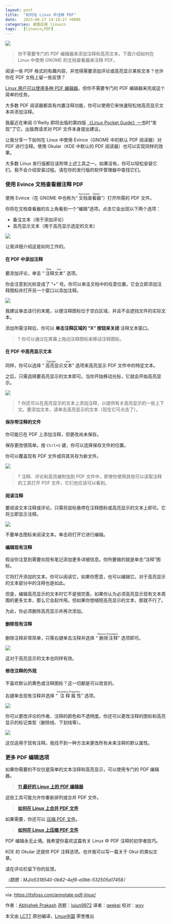 ```yaml
---
layout: post
title:	"如何在 Linux 中注释 PDF"
date:	2023-08-27 14:10:27 +0800 
categories:	桌面应用 linuxcn 
tags:	[linuxcn,PDF]
---
```



![](/Asserts/Images/album/202308/27/141000pelw8wgggqlenwx8.jpg)



> 
> 你不需要专门的 PDF 编辑器来添加注释和高亮文本。下面介绍如何在 Linux 中使用 GNOME 的文档查看器来注释 PDF。
> 
> 
> 


阅读一些 PDF 格式的有趣内容，并觉得需要添加评论或高亮显示某些文本？也许你在 PDF 文档上留一些反馈？


[Linux 用户可以使用多种 PDF 编辑器](https://itsfoss.com/pdf-editors-linux/)。但你不需要专门的 PDF 编辑器来完成这个简单的任务。


大多数 PDF 阅读器都具有内置注释功能，你可以使用它来快速轻松地高亮显示文本并添加注释。


我最近在审阅 O'Reilly 即将出版的第四版 [《Linux Pocket Guide》一书](https://www.oreilly.com/library/view/linux-pocket-guide/9780596806347/?ref=itsfoss.com)时“发现”了它。出版商请求对 PDF 文件本身提出建议。


让我分享一下如何在 Linux 中使用 Evince（GNOME 中的默认 PDF 阅读器）对 PDF 进行注释。使用 Okular（KDE 中默认的 PDF 阅读器）也可以实现同样的效果。


大多数 Linux 发行版都应该附带上述工具之一。如果没有，你可以轻松安装它们。我不会介绍安装过程。请在你的发行版的软件管理器中查找它们。


### 使用 Evince 文档查看器注释 PDF


使用 Evince（在 GNOME 中也称为“<ruby> 文档查看器 <rt>  Document Viewer </rt></ruby>”）打开所需的 PDF 文件。


你将在文档查看器的左上角看到一个“编辑”选项。点击它会出现以下两个选项：


* 备注文本（用于添加评论）
* 高亮显示文本（用于高亮显示选定的文本）


![](/Asserts/Images/album/202308/27/141027tjjkk1ubqpejv1tj.png)


让我详细介绍这是如何工作的。


#### 在 PDF 中添加注释


要添加评论，单击 “<ruby> 注释文本 <rt>  Note text </rt></ruby>” 选项。


你会注意到光标变成了 “+” 号。你可以单击文档中的任意位置，它会立即添加注释图标并打开另一个窗口以添加注释。


![](/Asserts/Images/album/202308/27/141027r3m5m3qcr7craza0.png)


我建议单击该行的末尾，以便注释图标位于空白区域，并且不会遮挡文件的实际文本。


添加所需注释后，你可以 **单击注释区域的 “X” 按钮来关闭** 注释文本窗口。



> 
> ? 你可以通过在屏幕上拖动注释图标来移动注释图标。
> 
> 
> 


#### 在 PDF 中高亮显示文本


同样，你可以选择 “<ruby> 高亮显示文本 <rt>  Highlight text </rt></ruby>” 选项来高亮显示 PDF 文件中的特定文本。


之后，只需选择要高亮显示的文本即可。当你开始移动光标，它就会开始高亮显示。


![](/Asserts/Images/album/202308/27/141028lz6pp6u66enx6prw.png)



> 
> ? 你还可以在高亮显示的文本上添加注释，以提供有关高亮显示的一些上下文。要添加文本，请单击高亮显示的文本（现在它可点击了）。
> 
> 
> 


#### 保存带注释的文件


你可能已在 PDF 上添加注释，但更改尚未保存。


保存更改很简单。按 `Ctrl+S` 键，你可以选择保存文件的位置。


你可以覆盖现有 PDF 文件或将其另存为新文件。


![](/Asserts/Images/album/202308/27/141029v4xsqizsjuu2swlj.png)



> 
> ? 注释、评论和高亮被附加到 PDF 文件中，即使你使用其他可以读取注释的工具打开 PDF 文件，它们也应该可以看到。
> 
> 
> 


#### 阅读注释


要阅读文本注释或评论，只需将鼠标悬停在注释图标或高亮显示的文本上即可。它将立即显示注释。


![](/Asserts/Images/album/202308/27/141029cjct8xhy49y8qcju.png)


不要单击图标来阅读文本。单击将打开它进行编辑。


#### 编辑现有注释


假设你注意到需要向现有笔记添加更多详细信息。你所要做的就是单击“注释”图标。


它将打开添加的文本。你可以阅读它，如果你愿意，也可以编辑它。对于高亮显示的文本部分中的注释也是如此。


但是，编辑高亮显示的文本时它不是很完善。如果你认为必须高亮显示现有文本周围的更多文本，那么它会起作用。但如果你想缩短高亮显示的文本，那就不行了。


为此，你必须删除高亮显示并再次添加。


#### 删除现有注释


删除注释非常简单，只需右键单击注释并选择 “<ruby> 删除注释 <rt>  Remove Annotation </rt></ruby>” 选项即可。


![](/Asserts/Images/album/202308/27/141029qw2w962y9wlwzp8g.png)


这对于高亮显示的文本也同样有效。


#### 修改注释的外观


不喜欢默认的黄色或注释图标？这一切都是可以改变的。


右键单击现有注释并选择 “<ruby> 注释属性 <rt>  Annotation Properties... </rt></ruby>” 选项。


![](/Asserts/Images/album/202308/27/141030hna22cazlblp896a.png)


你可以更改评论的作者、注释的颜色和不透明度。你还可以更改注释的图标和高亮显示的标记类型（删除线、下划线等）。


![](/Asserts/Images/album/202308/27/141030yppjiwprk3pmj6um.png)


这仅适用于现有注释。我找不到一种方法来更改所有未来注释的默认属性。


### 更多 PDF 编辑选项


如果你需要的不仅仅是简单的文本注释和高亮显示，可以使用专门的 PDF 编辑器。



> 
> **[11 最好的 Linux 上的 PDF 编辑器](https://itsfoss.com/pdf-editors-linux/)**
> 
> 
> 


这些工具可能允许你重新排列或合并 PDF 文件。



> 
> **[如何在 Linux 上合并 PDF 文件](https://itsfoss.com/merge-pdf-linux/)**
> 
> 
> 


如果需要，你还可以 [压缩 PDF 文件](https://itsfoss.com/compress-pdf-linux/)。



> 
> **[如何在 Linux 上压缩 PDF 文件](https://itsfoss.com/compress-pdf-linux/)**
> 
> 
> 


PDF 编辑永无止境。我希望你喜欢这篇有关 Linux 中 PDF 注释的初学者技巧。


KDE 的 Okular 还提供 PDF 注释选项。也许我可以写一篇关于 Okul 的类似文章。


请在评论栏留下你的反馈。


*（题图：MJ/a5318540-0b82-4ef6-a0bb-532505a17458）*




---


via: <https://itsfoss.com/annotate-pdf-linux/>


作者：[Abhishek Prakash](https://itsfoss.com/author/abhishek/) 选题：[lujun9972](https://github.com/lujun9972) 译者：[geekpi](https://github.com/geekpi) 校对：[wxy](https://github.com/wxy)


本文由 [LCTT](https://github.com/LCTT/TranslateProject) 原创编译，[Linux中国](https://linux.cn/) 荣誉推出
